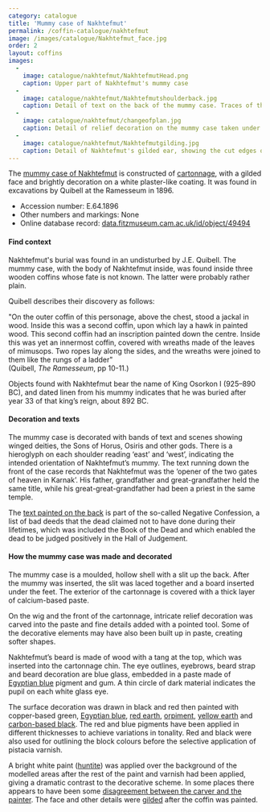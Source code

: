 ```yaml
---
category: catalogue
title: 'Mummy case of Nakhtefmut'
permalink: /coffin-catalogue/nakhtefmut
image: /images/catalogue/Nakhtefmut_face.jpg
order: 2
layout: coffins
images:
  -
    image: catalogue/nakhtefmut/NakhtefmutHead.png
    caption: Upper part of Nakhtefmut's mummy case
  -
    image: catalogue/nakhtefmut/Nakhtefmutshoulderback.jpg
    caption: Detail of text on the back of the mummy case. Traces of the original black drawing are visible under the final painted decoration, including the position of the vertical text dividers and the positioning of the seated figure of a god.
  -
    image: catalogue/nakhtefmut/changeofplan.jpg
    caption: Detail of relief decoration on the mummy case taken under a raking light. We can see that the ‘northern Egypt’ hieroglyph is carved into the plaster here, but the artist who painted the inscription chose to place the hieroglyph for ‘southern Egypt’ over it.
  -
    image: catalogue/nakhtefmut/Nakhtefmutgilding.jpg
    caption: Detail of Nakhtefmut's gilded ear, showing the cut edges of the gold leaf squares that overlie the painted blue stripes of the wig
---
```


The [mummy case of Nakhtefmut](/images/nakhtefmut/NakhtefmutHead.png) is constructed of [cartonnage](/resources/glossary#cartonnage), with a gilded face and brightly 
decoration on a white plaster-like coating. It was found in excavations by Quibell at the Ramesseum in 1896.

* Accession number: E.64.1896
* Other numbers and markings: None
* Online database record: [data.fitzmuseum.cam.ac.uk/id/object/49494](https://data.fitzmuseum.cam.ac.uk/id/object/49494)

#### Find context

Nakhtefmut's burial was found in an undisturbed by J.E. Quibell. The mummy case, with the body of Nakhtefmut inside, was found inside three wooden coffins whose 
fate is not known. The latter were probably rather plain.

Quibell describes their discovery as follows:

"On the outer coffin of this personage, above the chest, stood a jackal in wood. Inside this was a second coffin, upon
which lay a hawk in painted wood. This second coffin had an inscription painted down the centre. Inside this was yet an
innermost coffin, covered with wreaths made of the leaves of mimusops. Two ropes lay along the sides, and the wreaths were joined to them like the rungs of a ladder"
<br>(Quibell, *The Ramesseum*, pp 10-11.)

Objects found with Nakhtefmut bear the name of King Osorkon I (925–890 BC), and dated linen from his mummy indicates that he was buried after year 33 of that 
king’s reign, about 892 BC.

#### Decoration and texts

The mummy case is decorated with bands of text and scenes showing winged deities, the Sons of Horus, Osiris and other gods. There is a hieroglyph on each shoulder 
reading ‘east’ and ‘west’, indicating the intended orientation of Nakhtefmut’s mummy. The text running down the front of the case records that Nakhtefmut was the 
‘opener of the two gates of heaven in Karnak’. His father, grandfather and great-grandfather held the same title, while his great-great-grandfather had been a 
priest in the same temple.

The [text painted on the back](/images/catalogue/nakhtefmut/Nakhtefmutshoulderback.jpg) is part of the so-called Negative Confession, a list of bad deeds that the dead 
claimed not to have done during their lifetimes, which was included the Book of the Dead and which enabled the dead to be judged positively in the Hall of Judgement.

#### How the mummy case was made and decorated

The mummy case is a moulded, hollow shell with a slit up the back. After the mummy was inserted, the slit was laced together and a board inserted under the 
feet. The exterior of the cartonnage is covered with a thick layer of calcium-based paste. 

On the wig and the front of the cartonnage, intricate relief decoration was carved into the paste and fine details added with a pointed tool. Some of the 
decorative elements may have also been built up in paste, creating softer shapes. 

Nakhtefmut’s beard is made of wood with a tang at the top, which was inserted into the cartonnage chin. The eye outlines, eyebrows, beard strap and beard decoration 
are blue glass, embedded in a paste made of [Egyptian blue](/resources/glossary#Egyptianblue) pigment and gum. A thin circle of dark material indicates the pupil on 
each white glass eye.

The surface decoration was drawn in black and red then painted with copper-based green, [Egyptian blue](/resources/glossary#Egyptianblue), 
[red earth](/resources/glossary#redearth), [orpiment](/resources/glossary#orpiment), [yellow earth](/resources/glossary#yellowearth) and [carbon-based 
black](/resources/glossary#carbonblack). The red and blue pigments have been applied in different thicknesses to achieve variations in tonality. Red and black were 
also used for outlining the block colours before the selective application of pistacia varnish.

A bright white paint ([huntite](/resources/glossary#huntite)) was applied over the background of the modelled areas after the rest of the paint and varnish had been
applied, giving a dramatic contrast to the decorative scheme. In some places there appears to have been some 
[disagreement between the carver and the painter](/images/catalogue/nakhtemut/changeofplan.jpg). The face and other details were [gilded](/images/catalogue/nakhtefmut/Nakhtefmutgilding.jpg) after the coffin was painted. 
